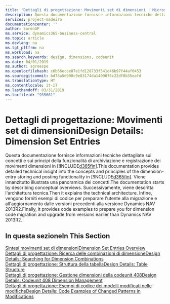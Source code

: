```yaml
---
title: 'Dettagli di progettazione: Movimenti set di dimensioni | Microsoft Docs'
description: Questa documentazione fornisce informazioni tecniche dettagliate sui concetti e sui principi utilizzati per riprogettare la funzionalità di archiviazione e registrazione dei movimenti dimensioni.
services: project-madeira
documentationcenter: ''
author: SorenGP
ms.service: dynamics365-business-central
ms.topic: article
ms.devlang: na
ms.tgt_pltfrm: na
ms.workload: na
ms.search.keywords: design, dimensions, codeunit
ms.date: 04/01/2019
ms.author: sgroespe
ms.openlocfilehash: c6b66ecee87e1fd128733f541d46b97f44af0453
ms.sourcegitcommit: bd78a5d990c9e83174da1409076c22df8b35eafd
ms.translationtype: HT
ms.contentlocale: it-IT
ms.lasthandoff: 03/31/2019
ms.locfileid: "935661"
---
```

# <a name="design-details-dimension-set-entries"></a><span data-ttu-id="0b327-103">Dettagli di progettazione: Movimenti set di dimensioni</span><span class="sxs-lookup"><span data-stu-id="0b327-103">Design Details: Dimension Set Entries</span></span>
<span data-ttu-id="0b327-104">Questa documentazione fornisce informazioni tecniche dettagliate sui concetti e sui principi della funzionalità di archiviazione e registrazione dei movimenti dimensioni in [!INCLUDE[d365fin](includes/d365fin_md.md)].</span><span class="sxs-lookup"><span data-stu-id="0b327-104">This documentation provides detailed technical insight into the concepts and principles of the dimension-entry storing and posting functionality in [!INCLUDE[d365fin](includes/d365fin_md.md)].</span></span> <span data-ttu-id="0b327-105">Viene innanzitutto illustrata una panoramica dei concetti.</span><span class="sxs-lookup"><span data-stu-id="0b327-105">The documentation starts by describing conceptual overviews.</span></span> <span data-ttu-id="0b327-106">Successivamente, viene descritta l'architettura tecnica.</span><span class="sxs-lookup"><span data-stu-id="0b327-106">Then it explains the technical architecture.</span></span> <span data-ttu-id="0b327-107">Infine, vengono forniti esempi di codice per preparare l'utente alla migrazione e all'aggiornamento dalle versioni precedenti alla versione Dynamics NAV 2013R2.</span><span class="sxs-lookup"><span data-stu-id="0b327-107">Finally, it provides code examples to prepare you for dimension code migration and upgrade from versions earlier than Dynamics NAV 2013R2.</span></span>  

## <a name="in-this-section"></a><span data-ttu-id="0b327-108">In questa sezione</span><span class="sxs-lookup"><span data-stu-id="0b327-108">In This Section</span></span>  
[<span data-ttu-id="0b327-109">Sintesi movimenti set di dimensioni</span><span class="sxs-lookup"><span data-stu-id="0b327-109">Dimension Set Entries Overview</span></span>](design-details-dimension-set-entries-overview.md)  
[<span data-ttu-id="0b327-110">Dettagli di progettazione: Ricerca delle combinazioni di dimensione</span><span class="sxs-lookup"><span data-stu-id="0b327-110">Design Details: Searching for Dimension Combinations</span></span>](design-details-searching-for-dimension-combinations.md)  
[<span data-ttu-id="0b327-111">Dettagli di progettazione: Struttura della tabella</span><span class="sxs-lookup"><span data-stu-id="0b327-111">Design Details: Table Structure</span></span>](design-details-table-structure.md)  
[<span data-ttu-id="0b327-112">Dettagli di progettazione: Gestione dimensioni della codeunit 408</span><span class="sxs-lookup"><span data-stu-id="0b327-112">Design Details: Codeunit 408 Dimension Management</span></span>](design-details-codeunit-408-dimension-management.md)  
[<span data-ttu-id="0b327-113">Dettagli di progettazione: Esempi di codice dei modelli modificati nelle modifiche</span><span class="sxs-lookup"><span data-stu-id="0b327-113">Design Details: Code Examples of Changed Patterns in Modifications</span></span>](design-details-code-examples-of-changed-patterns-in-modifications.md)
